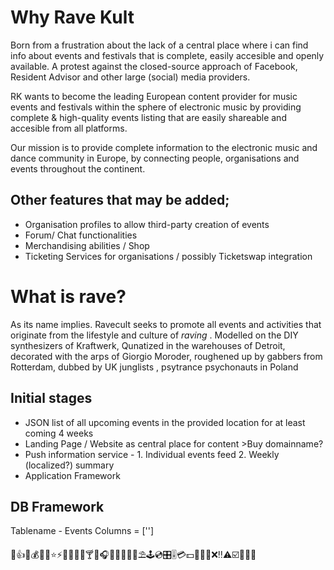 # Why Rave Kult

Born from a frustration about the lack of a central place where i can find info about events and festivals that is complete, easily accesible and openly available. 
A protest against the closed-source approach of Facebook, Resident Advisor and other large (social) media providers.


RK wants to become the leading European content provider for music events and festivals within the sphere of electronic music by providing complete & high-quality events listing that are easily shareable and accesible from all platforms.

Our mission is to provide complete information to the electronic music and dance community in Europe, by connecting people, organisations and events throughout the continent.

## Other features that may be added;
- Organisation profiles to allow third-party creation of events
- Forum/ Chat functionalities
- Merchandising abilities / Shop
- Ticketing Services for organisations / possibly Ticketswap integration


# What is rave?
As its name implies. Ravecult seeks to promote all events and activities that originate from the lifestyle and culture of *raving* . Modelled on the DIY synthesizers of Kraftwerk, Qunatized in the warehouses of Detroit, decorated with the arps of Giorgio Moroder, roughened up by gabbers from Rotterdam,  dubbed by UK junglists , psytrance psychonauts in Poland


## Initial stages
- JSON list of all upcoming events in the provided location for at least coming 4 weeks
- Landing Page / Website as central place for content >Buy domainname?
- Push information service - 1. Individual events feed 2. Weekly (localized?) summary 
- Application Framework

## DB Framework

Tablename - Events
Columns = ['']

🚀👍💯💰💪👑⭐️⚡️🍺🍻🥂🍷🍸🍾🎧🎹🚗🚠🚧🚥⛱🕹💿🎛🎚💳💵💊🎁📍❌‼️⚠️☑️🔺🔻🏁